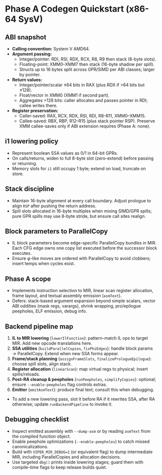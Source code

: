 # Phase A Codegen Quickstart (x86-64 SysV)

## ABI snapshot
- **Calling convention:** System V AMD64.
- **Argument passing:**
  - Integer/pointer: RDI, RSI, RDX, RCX, R8, R9 then stack (8-byte slots).
  - Floating-point: XMM0–XMM7 then stack (16-byte shadow per spill).
  - Structs up to 16 bytes split across GPR/SIMD per ABI classes; larger by pointer.
- **Return values:**
  - Integer/pointer/scalar ≤64 bits in RAX (plus RDX if >64 bits but ≤128).
  - Float/vector in XMM0 (XMM1 if second part).
  - Aggregates >128 bits: caller allocates and passes pointer in RDI; callee writes there.
- **Register preservation:**
  - Caller-saved: RAX, RCX, RDX, RSI, RDI, R8–R11, XMM0–XMM15.
  - Callee-saved: RBX, RBP, R12–R15 (plus stack pointer RSP). Preserve XMM callee-saves only if ABI extension requires (Phase A: none).

## i1 lowering policy
- Represent boolean SSA values as 0/1 in 64-bit GPRs.
- On calls/returns, widen to full 8-byte slot (zero-extend) before passing or returning.
- Memory slots for `i1` still occupy 1 byte; extend on load, truncate on store.

## Stack discipline
- Maintain 16-byte alignment at every call boundary. Adjust prologue to align `RSP` after pushing the return address.
- Spill slots allocated in 16-byte multiples when mixing SIMD/GPR spills; pure GPR spills may use 8-byte stride, but ensure call sites realign.

## Block parameters to ParallelCopy
- IL block parameters become edge-specific ParallelCopy bundles in MIR. Each CFG edge owns one copy list executed before the successor block executes.
- Ensure φ-like moves are ordered with ParallelCopy to avoid clobbers; insert temps when cycles exist.

## Phase A scope
- Implements instruction selection to MIR, linear scan register allocation, frame layout, and textual assembly emission (`asmText`).
- Defers: stack-based argument expansion beyond simple scalars, vector ABI oddities (mask regs, varargs), shrink wrapping, pro/epilogue peepholes, ELF emission, debug info.

## Backend pipeline map
1. **IL to MIR lowering** (`lowerIlFunction`): pattern-match IL ops to target MIR. Add new opcode translations here.
2. **SSA utilities** (`buildParallelCopies`, `fixPhiEdges`): handle block params → ParallelCopy. Extend when new SSA forms appear.
3. **Frame/stack planning** (`assignFrameSlots`, `finalizePrologueEpilogue`): choose spill slots, align stack.
4. **Register allocation** (`linearScan`): map virtual regs to physical; insert spills/reloads.
5. **Post-RA cleanup & peepholes** (`runPeepholes`, `simplifyCopies`): optional; ensure `--enable-peepholes` flag controls extras.
6. **Emitter** (`emitAsmText`): produce final text; consult this when debugging.
- To add a new lowering pass, slot it before RA if it rewrites SSA, after RA otherwise; update `runBackendPipeline` to invoke it.

## Debugging checklist
- Inspect emitted assembly with `--dump-asm` or by reading `asmText` from the compiled function object.
- Enable peephole optimizations (`--enable-peepholes`) to catch missed canonicalizations.
- Build with `VIPER_MIR_DEBUG=1` (or equivalent flag) to dump intermediate MIR, including ParallelCopies and allocation decisions.
- Use targeted `dbg()` prints inside lowering stages; guard them with compile-time flags to keep release builds quiet.

